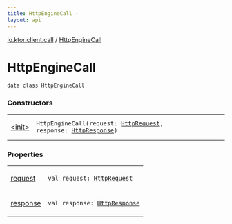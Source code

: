```yaml
---
title: HttpEngineCall - 
layout: api
---
```


<div class='api-docs-breadcrumbs'><a href="../index.html">io.ktor.client.call</a> / <a href="./index.html">HttpEngineCall</a></div>

# HttpEngineCall

<div class="signature"><code><span class="keyword">data</span> <span class="keyword">class </span><span class="identifier">HttpEngineCall</span></code></div>

### Constructors

<table class="api-docs-table">
<tbody>
<tr>
<td markdown="1">

<a href="-init-.html">&lt;init&gt;</a>


</td>
<td markdown="1">
<div class="signature"><code><span class="identifier">HttpEngineCall</span><span class="symbol">(</span><span class="parameterName" id="io.ktor.client.call.HttpEngineCall$<init>(io.ktor.client.request.HttpRequest, io.ktor.client.response.HttpResponse)/request">request</span><span class="symbol">:</span>&nbsp;<a href="../../io.ktor.client.request/-http-request/index.html"><span class="identifier">HttpRequest</span></a><span class="symbol">, </span><span class="parameterName" id="io.ktor.client.call.HttpEngineCall$<init>(io.ktor.client.request.HttpRequest, io.ktor.client.response.HttpResponse)/response">response</span><span class="symbol">:</span>&nbsp;<a href="../../io.ktor.client.response/-http-response/index.html"><span class="identifier">HttpResponse</span></a><span class="symbol">)</span></code></div>

</td>
</tr>
</tbody>
</table>

### Properties

<table class="api-docs-table">
<tbody>
<tr>
<td markdown="1">

<a href="request.html">request</a>


</td>
<td markdown="1">
<div class="signature"><code><span class="keyword">val </span><span class="identifier">request</span><span class="symbol">: </span><a href="../../io.ktor.client.request/-http-request/index.html"><span class="identifier">HttpRequest</span></a></code></div>

</td>
</tr>
<tr>
<td markdown="1">

<a href="response.html">response</a>


</td>
<td markdown="1">
<div class="signature"><code><span class="keyword">val </span><span class="identifier">response</span><span class="symbol">: </span><a href="../../io.ktor.client.response/-http-response/index.html"><span class="identifier">HttpResponse</span></a></code></div>

</td>
</tr>
</tbody>
</table>
